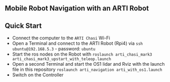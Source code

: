 ## Mobile Robot Navigation with an ARTI Robot

## Quick Start
- Connect the computer to the `ARTI Chasi` Wi-Fi
- Open a Terminal and connect to the ARTI Robot (Rpi4) via `ssh ubuntu@192.168.5.3` - password: `ubuntu`
- Start the ros nodes on the Robot with `roslaunch arti_chasi_mark3 arti_chasi_mark3_upstart_with_teleop.launch`
- Open a second Terminal and start the OS1 lidar and Rviz with the launch file in this repository `roslaunch arti_navigation arti_with_os1.launch`
- Switch on the Controller 
